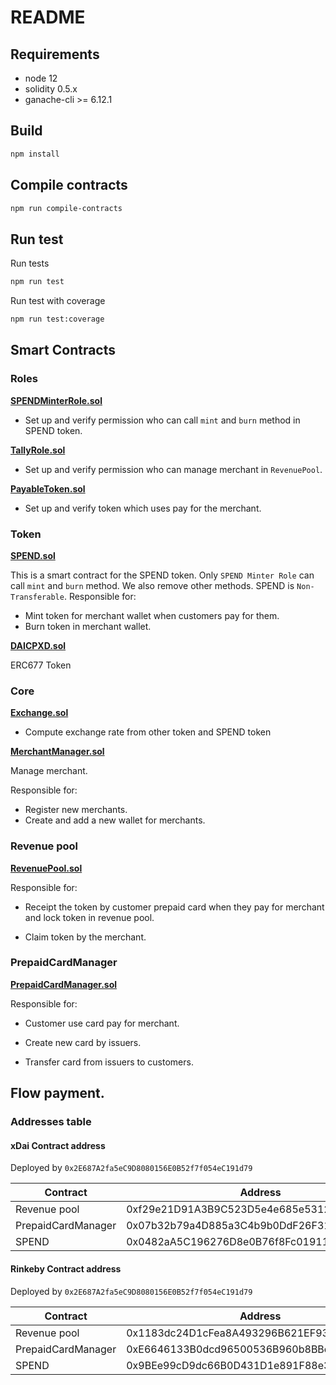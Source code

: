# README

## Requirements

- node 12
- solidity 0.5.x
- ganache-cli >= 6.12.1

## Build

```sh
npm install
```

## Compile contracts

```sh
npm run compile-contracts
```

## Run test

Run tests

```sh
npm run test
```

Run test with coverage

```sh
npm run test:coverage
```

## Smart Contracts

### Roles

**[SPENDMinterRole.sol](./contracts/roles/SPENDMinterRole.sol)**

- Set up and verify permission who can call `mint` and `burn` method in SPEND token.

**[TallyRole.sol](./contracts/roles/TallyRole.sol)**

- Set up and verify permission who can manage merchant in `RevenuePool`.

**[PayableToken.sol](./contracts/roles/PayableToken.sol)**

- Set up and verify token which uses pay for the merchant.

### Token

**[SPEND.sol](./contracts/token/SPEND.sol)**

This is a smart contract for the SPEND token. Only `SPEND Minter Role` can call `mint` and `burn` method. We also remove other methods. SPEND is `Non-Transferable`.
Responsible for:

- Mint token for merchant wallet when customers pay for them.
- Burn token in merchant wallet.

**[DAICPXD.sol](./contracts/token/DAICPXD.sol)**

ERC677 Token

### Core

**[Exchange.sol](./contracts/core/Exchange.sol)**

- Compute exchange rate from other token and SPEND token

**[MerchantManager.sol](./contracts/core/MerchantManager.sol)**

Manage merchant.

Responsible for:

- Register new merchants.
- Create and add a new wallet for merchants.

### Revenue pool

**[RevenuePool.sol](./contracts/RevenuePool.sol)**

Responsible for:

- Receipt the token by customer prepaid card when they pay for merchant and lock token in revenue pool.

- Claim token by the merchant.

### PrepaidCardManager
**[PrepaidCardManager.sol](./contracts/PrepaidCardManager.sol)**

Responsible for:

- Customer use card pay for merchant.

- Create new card by issuers. 

- Transfer card from issuers to customers. 


## Flow payment. 


### Addresses table

#### xDai Contract address

Deployed by `0x2E687A2fa5eC9D8080156E0B52f7f054eC191d79`

|Contract|Address|
|--------|-------|
|Revenue pool|0xf29e21D91A3B9C523D5e4e685e531284375E193a|
|PrepaidCardManager|0x07b32b79a4D885a3C4b9b0DdF26F311e9A091291|
|SPEND| 0x0482aA5C196276D8e0B76f8Fc019110f5a67F76d|


#### Rinkeby Contract address

Deployed by `0x2E687A2fa5eC9D8080156E0B52f7f054eC191d79`

|Contract|Address|
|--------|-------|
|Revenue pool|0x1183dc24D1cFea8A493296B621EF934C65ce7c55|
|PrepaidCardManager|0xE6646133B0dcd96500536B960b8BBc5AC50b095a|
|SPEND| 0x9BEe99cD9dc66B0D431D1e891F88e349F1646a4a|
